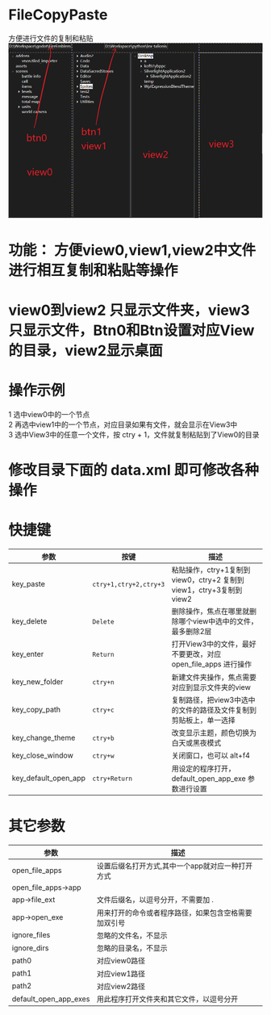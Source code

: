 # FileCopyPaste
方便进行文件的复制和粘贴<br/>
![image](https://github.com/advx9600/FileCopyPaste/raw/master/FileCopyPaste/shots/main.png)

# 功能： 方便view0,view1,view2中文件进行相互复制和粘贴等操作
#  view0到view2 只显示文件夹，view3只显示文件，Btn0和Btn设置对应View的目录，view2显示桌面
# 操作示例
1 选中view0中的一个节点<br/>
2 再选中view1中的一个节点，对应目录如果有文件，就会显示在View3中<br/>
3 选中View3中的任意一个文件，按 ctry + 1，文件就复制粘贴到了View0的目录<br/>

# 修改目录下面的 data.xml 即可修改各种操作

# 快捷键
| 参数                | 按键                   | 描述                           |
| ------------------ | ----------------------- | -------------------------------------------------------------------- |
| key_paste          | `ctry+1,ctry+2,ctry+3`  | 粘贴操作，ctry+1复制到view0，ctry+2 复制到view1，ctry+3复制到view2     |
| key_delete         | `Delete`                | 删除操作，焦点在哪里就删除哪个view中选中的文件，最多删除2层 |
| key_enter          | `Return`                | 打开View3中的文件，最好不要更改，对应 open_file_apps 进行操作            |
| key_new_folder     | `ctry+n`                | 新建文件夹操作，焦点需要对应到显示文件夹的view                            |
| key_copy_path      | `ctry+c`                | 复制路径，把view3中选中的文件的路径及文件复制到剪贴板上，单一选择        |
| key_change_theme   | `ctry+b`                | 改变显示主题，颜色切换为白天或黑夜模式                                  |
| key_close_window   | `ctry+w`                | 关闭窗口，也可以 alt+f4                                 |
| key_default_open_app| `ctry+Return`          | 用设定的程序打开，default_open_app_exe 参数进行设置                    |

# 其它参数
| 参数                | 描述                           |
| ------------------- | ------------------------------------------- | 
|open_file_apps       |设置后缀名打开方式,其中一个app就对应一种打开方式 |
|open_file_apps->app| |                                               |
| app->file_ext       | 文件后缀名，以逗号分开，不需要加 .                    |
|app->open_exe        | 用来打开的命令或者程序路径，如果包含空格需要加双引号  |
|ignore_files         |忽略的文件名，不显示                                  |
|ignore_dirs          |忽略的目录名，不显示                               |
|path0                |对应view0路径                                      |
|path1                 |对应view1路径                                    |
|path2                 |对应view2路径                                 |
|default_open_app_exes  |用此程序打开文件夹和其它文件，以逗号分开                     |